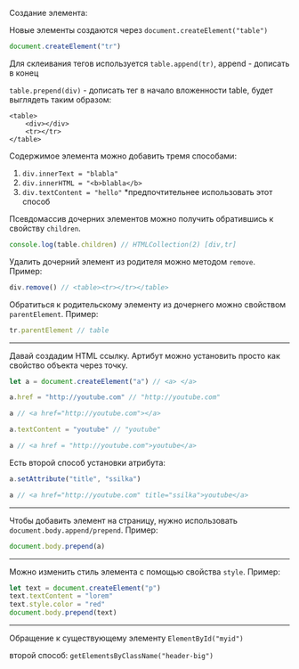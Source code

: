 Создание элемента: 

Новые элементы создаются через `document.createElement("table")`

```javascript
document.createElement("tr")
```

Для склеивания тегов используется `table.append(tr)`, append - дописать в конец

`table.prepend(div)` - дописать тег в начало вложенности table, будет выглядеть таким образом: 

```
<table>
    <div></div>
    <tr></tr>
</table>
```

Содержимое элемента можно добавить тремя способами: 
1. `div.innerText = "blabla"`
2. `div.innerHTML = "<b>blabla</b>` 
3. `div.textContent = "hello"` *предпочтительнее использовать этот способ


Псевдомассив дочерних элементов можно получить обратившись к свойству `children`.

```javascript
console.log(table.children) // HTMLCollection(2) [div,tr]
```


Удалить дочерний элемент из родителя можно методом `remove`. Пример: 

```javascript 
div.remove() // <table><tr></tr></table>
```

Обратиться к родительскому элементу из дочернего можно свойством `parentElement`. Пример: 

```javascript
tr.parentElement // table 
```
***

Давай создадим HTML ссылку. Артибут можно установить просто как свойство объекта через точку.

```javascript
let a = document.createElement("a") // <a> </a>

a.href = "http://youtube.com" // "http://youtube.com" 

a // <a href="http://youtube.com"></a>

a.textContent = "youtube" // "youtube"

a // <a href = "http://youtube.com">youtube</a>
```

Есть второй способ установки атрибута:

```javascript
a.setAttribute("title", "ssilka")

a // <a href="http://youtube.com" title="ssilka">youtube</a>
```
***
Чтобы добавить элемент на страницу, нужно использовать `document.body.append/prepend`. Пример: 

```javascript
document.body.prepend(a)
```
***
Можно изменить стиль элемента с помощью свойства `style`. Пример:

```javascript
let text = document.createElement("p")
text.textContent = "lorem"
text.style.color = "red"
document.body.prepend(text) 
```
***

Обращение к существующему элементу `ElementById("myid")`

второй способ: `getElementsByClassName("header-big")`
